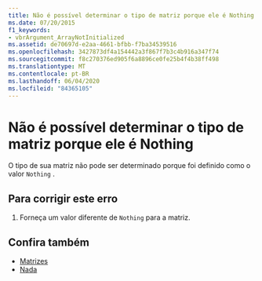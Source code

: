 ```yaml
---
title: Não é possível determinar o tipo de matriz porque ele é Nothing
ms.date: 07/20/2015
f1_keywords:
- vbrArgument_ArrayNotInitialized
ms.assetid: de70697d-e2aa-4661-bfbb-f7ba34539516
ms.openlocfilehash: 3427873df4a154442a3f867f7b3c4b916a347f74
ms.sourcegitcommit: f8c270376ed905f6a8896ce0fe25b4f4b38ff498
ms.translationtype: MT
ms.contentlocale: pt-BR
ms.lasthandoff: 06/04/2020
ms.locfileid: "84365105"
---
```

# <a name="cannot-determine-array-type-because-it-is-nothing"></a>Não é possível determinar o tipo de matriz porque ele é Nothing
O tipo de sua matriz não pode ser determinado porque foi definido como o valor `Nothing` .  
  
## <a name="to-correct-this-error"></a>Para corrigir este erro  
  
1. Forneça um valor diferente de `Nothing` para a matriz.  
  
## <a name="see-also"></a>Confira também

- [Matrizes](../programming-guide/language-features/arrays/index.md)
- [Nada](../language-reference/nothing.md)
